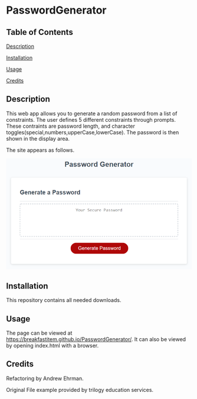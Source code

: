 # PasswordGenerator

## Table of Contents
[Description](#description)

[Installation](#installation)

[Usage](#usage)

[Credits](#credits)

## Description
This web app allows you to generate a random password from a list of constraints. The user defines 5 different constraints through prompts. These contraints are password length, and character toggles(special,numbers,upperCase,lowerCase). The password is then shown in the display area. 

The site appears as follows.

![app-screenShot](./img/03-javascript-homework-demo.png)

## Installation

This repository contains all needed downloads.

## Usage
The page can be viewed at https://breakfastitem.github.io/PasswordGenerator/. It can also be viewed by opening index.html with a browser.

## Credits
Refactoring by Andrew Ehrman.

Original File example provided by trilogy education services.